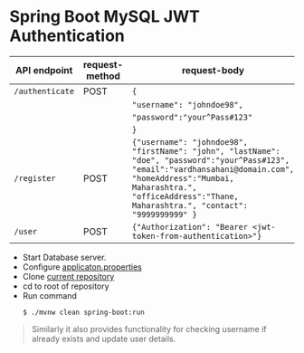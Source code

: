 # Spring Boot MySQL JWT Authentication

|API endpoint     | request-method | request-body |
|-----------------|--------|--------|
| `/authenticate` | POST | `{`
|                 |      |      `"username": "johndoe98",`    |
|                 |      |      `"password":"your^Pass#123"`  |
|                 |      | `}`                                |
| `/register`     | POST | `{"username": "johndoe98", "firstName": "john", "lastName": "doe", "password":"your^Pass#123", "email":"vardhansahani@domain.com", "homeAddress":"Mumbai, Maharashtra.", "officeAddress":"Thane, Maharashtra.", "contact": "9999999999" }`|
| `/user`         | POST | `{"Authorization": "Bearer <jwt-token-from-authentication>"}` |

- Start Database server.
- Configure [applicaton.properties](https://github.com/apache15/AuthSpringBootMySQL/blob/master/src/main/resources/application.properties)
- Clone [current repository](https://github.com/apache15/AuthSpringBootMySQL/)
- cd to root of repository
- Run command
    ```
    $ ./mvnw clean spring-boot:run
    ```
    
> Similarly it also provides functionality for checking username if already exists and update user details.
